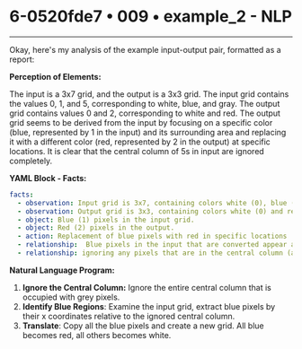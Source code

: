 # 6-0520fde7 • 009 • example_2 - NLP

---
Okay, here's my analysis of the example input-output pair, formatted as a report:

**Perception of Elements:**

The input is a 3x7 grid, and the output is a 3x3 grid. The input grid contains the values 0, 1, and 5, corresponding to white, blue, and gray. The output grid contains values 0 and 2, corresponding to white and red. The output grid seems to be derived from the input by focusing on a specific color (blue, represented by 1 in the input) and its surrounding area and replacing it with a different color (red, represented by 2 in the output) at specific locations. It is clear that the central column of 5s in input are ignored completely.

**YAML Block - Facts:**



```yaml
facts:
  - observation: Input grid is 3x7, containing colors white (0), blue (1), and gray (5).
  - observation: Output grid is 3x3, containing colors white (0) and red (2).
  - object: Blue (1) pixels in the input grid.
  - object: Red (2) pixels in the output.
  - action: Replacement of blue pixels with red in specific locations
  - relationship:  Blue pixels in the input that are converted appear at the same relative x coordinates in the output.
  - relationship: ignoring any pixels that are in the central column (all 5)
```



**Natural Language Program:**

1.  **Ignore the Central Column:** Ignore the entire central column that is occupied with grey pixels.
2.  **Identify Blue Regions**: Examine the input grid, extract blue pixels by their x coordinates relative to the ignored central column.
3. **Translate**: Copy all the blue pixels and create a new grid. All blue becomes red, all others becomes white.


